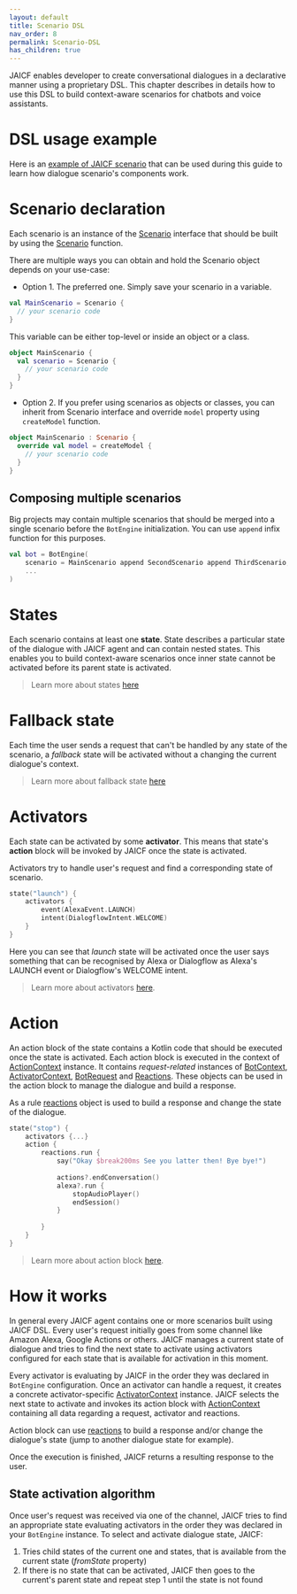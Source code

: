 ```yaml
---
layout: default
title: Scenario DSL
nav_order: 8
permalink: Scenario-DSL
has_children: true
---
```


JAICF enables developer to create conversational dialogues in a declarative manner using a proprietary DSL.
This chapter describes in details how to use this DSL to build context-aware scenarios for chatbots and voice assistants.

# DSL usage example

Here is an [example of JAICF scenario](https://github.com/just-ai/jaicf-kotlin/blob/master/examples/game-clock/src/main/kotlin/com/justai/jaicf/examples/gameclock/scenario/MainScenario.kt) that can be used during this guide to learn how dialogue scenario's components work.

# Scenario declaration

Each scenario is an instance of the [Scenario](https://github.com/just-ai/jaicf-kotlin/blob/master/core/src/main/kotlin/com/justai/jaicf/model/scenario/Scenario.kt) interface that should be built by using the [Scenario](https://github.com/just-ai/jaicf-kotlin/blob/master/core/src/main/kotlin/com/justai/jaicf/builder/Scenario.kt) function.

There are multiple ways you can obtain and hold the Scenario object depends on your use-case:

* Option 1. The preferred one. Simply save your scenario in a variable.
```kotlin
val MainScenario = Scenario {
  // your scenario code
}
```
This variable can be either top-level or inside an object or a class.
```kotlin
object MainScenario {
  val scenario = Scenario {
    // your scenario code
  }
}
```

* Option 2. If you prefer using scenarios as objects or classes, you can inherit from Scenario interface and override `model` property using `createModel` function.
```kotlin
object MainScenario : Scenario {
  override val model = createModel {
    // your scenario code
  }
}
```

## Composing multiple scenarios

Big projects may contain multiple scenarios that should be merged into a single scenario before the `BotEngine` initialization.
You can use `append` infix function for this purposes.

```kotlin
val bot = BotEngine(
    scenario = MainScenario append SecondScenario append ThirdScenario,
    ...
)
```

# States

Each scenario contains at least one **state**.
State describes a particular state of the dialogue with JAICF agent and can contain nested states.
This enables you to build context-aware scenarios once inner state cannot be activated before its parent state is activated.

> Learn more about states [here](state)

# Fallback state

Each time the user sends a request that can't be handled by any state of the scenario, a _fallback_ state will be activated without a changing the current dialogue's context.

> Learn more about fallback state [here](fallback)

# Activators

Each state can be activated by some **activator**.
This means that state's **action** block will be invoked by JAICF once the state is activated.

Activators try to handle user's request and find a corresponding state of scenario.

```kotlin
state("launch") {
    activators {
        event(AlexaEvent.LAUNCH)
        intent(DialogflowIntent.WELCOME)
    }
}     
```

Here you can see that _launch_ state will be activated once the user says something that can be recognised by Alexa or Dialogflow as Alexa's LAUNCH event or Dialogflow's WELCOME intent.

> Learn more about activators [here](activators).

# Action

An action block of the state contains a Kotlin code that should be executed once the state is activated.
Each action block is executed in the context of [ActionContext](https://github.com/just-ai/jaicf-kotlin/blob/master/core/src/main/kotlin/com/justai/jaicf/context/ActionContext.kt) instance.
It contains _request-related_ instances of [BotContext](https://github.com/just-ai/jaicf-kotlin/blob/master/core/src/main/kotlin/com/justai/jaicf/context/BotContext.kt), [ActivatorContext](https://github.com/just-ai/jaicf-kotlin/blob/master/core/src/main/kotlin/com/justai/jaicf/context/ActivatorContext.kt), [BotRequest](https://github.com/just-ai/jaicf-kotlin/blob/master/core/src/main/kotlin/com/justai/jaicf/api/BotRequest.kt) and [Reactions](https://github.com/just-ai/jaicf-kotlin/blob/master/core/src/main/kotlin/com/justai/jaicf/reactions/Reactions.kt).
These objects can be used in the action block to manage the dialogue and build a response.

As a rule [reactions](reactions) object is used to build a response and change the state of the dialogue.

```kotlin
state("stop") {
    activators {...}
    action {
        reactions.run {
            say("Okay $break200ms See you latter then! Bye bye!")
    
            actions?.endConversation()
            alexa?.run {
                stopAudioPlayer()
                endSession()
            }
    
        }
    }
}

```

> Learn more about action block [here](action).

# How it works

In general every JAICF agent contains one or more scenarios built using JAICF DSL.
Every user's request initially goes from some channel like Amazon Alexa, Google Actions or others.
JAICF manages a current state of dialogue and tries to find the next state to activate using activators configured for each state that is available for activation in this moment.

Every activator is evaluating by JAICF in the order they was declared in `BotEngine` configuration.
Once an activator can handle a request, it creates a concrete activator-specific [ActivatorContext](https://github.com/just-ai/jaicf-kotlin/blob/master/core/src/main/kotlin/com/justai/jaicf/context/ActivatorContext.kt) instance.
JAICF selects the next state to activate and invokes its action block with [ActionContext](https://github.com/just-ai/jaicf-kotlin/blob/master/core/src/main/kotlin/com/justai/jaicf/context/ActionContext.kt) containing all data regarding a request, activator and reactions.

Action block can use [reactions](reactions) to build a response and/or change the dialogue's state (jump to another dialogue state for example).

Once the execution is finished, JAICF returns a resulting response to the user.

## State activation algorithm

Once user's request was received via one of the channel, JAICF tries to find an appropriate state evaluating activators in the order they was declared in your `BotEngine` instance.
To select and activate dialogue state, JAICF:

1. Tries child states of the current one and states, that is available from the current state (_fromState_ property)
2. If there is no state that can be activated, JAICF then goes to the current's parent state and repeat step 1 until the state is not found